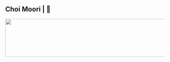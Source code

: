 ## Choi Moori |  👋
<a href="https://github.com/devxb/gitanimals">
  <img src="https://render.gitanimals.org/lines/Choi-Moori" width="1000" height="120"/>
</a>
<!--
**Choi-Moori/Choi-Moori** is a ✨ _special_ ✨ repository because its `README.md` (this file) appears on your GitHub profile.

Here are some ideas to get you started:

- 🔭 I’m currently working on ...
- 🌱 I’m currently learning ...
- 👯 I’m looking to collaborate on ...
- 🤔 I’m looking for help with ...
- 💬 Ask me about ...
- 📫 How to reach me: ...
- 😄 Pronouns: ...
- ⚡ Fun fact: ...
-->
